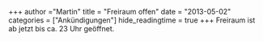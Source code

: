 +++
author ="Martin"
title = "Freiraum offen"
date = "2013-05-02"
categories = ["Ankündigungen"]
hide_readingtime = true
+++
Freiraum ist ab jetzt bis ca. 23 Uhr geöffnet.
